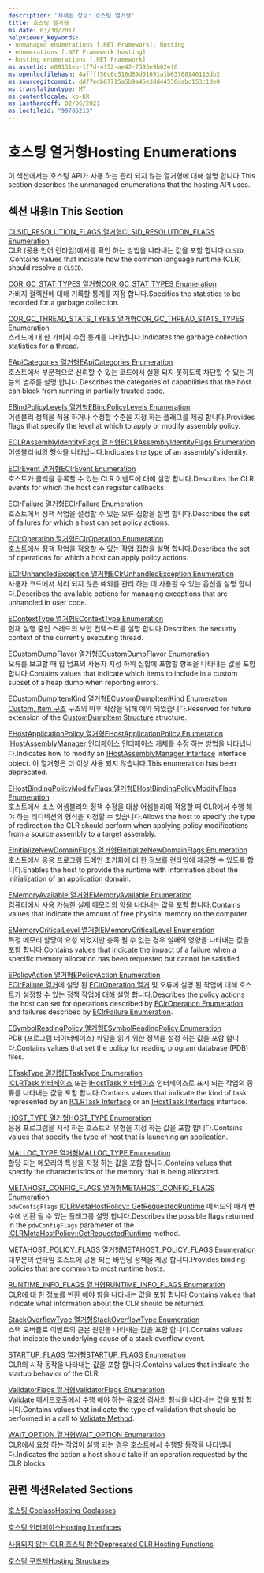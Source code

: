 ```yaml
---
description: '자세한 정보: 호스팅 열거형'
title: 호스팅 열거형
ms.date: 03/30/2017
helpviewer_keywords:
- unmanaged enumerations [.NET Framework], hosting
- enumerations [.NET Framework hosting]
- hosting enumerations [.NET Framework]
ms.assetid: e09131eb-1f7d-4f52-ae42-7393e9b62ef6
ms.openlocfilehash: 4affff56c6c516d89d01691a1b63768146113db2
ms.sourcegitcommit: ddf7edb67715a5b9a45e3dd44536dabc153c1de0
ms.translationtype: MT
ms.contentlocale: ko-KR
ms.lasthandoff: 02/06/2021
ms.locfileid: "99785213"
---
```

# <a name="hosting-enumerations"></a><span data-ttu-id="6ca0f-103">호스팅 열거형</span><span class="sxs-lookup"><span data-stu-id="6ca0f-103">Hosting Enumerations</span></span>

<span data-ttu-id="6ca0f-104">이 섹션에서는 호스팅 API가 사용 하는 관리 되지 않는 열거형에 대해 설명 합니다.</span><span class="sxs-lookup"><span data-stu-id="6ca0f-104">This section describes the unmanaged enumerations that the hosting API uses.</span></span>  
  
## <a name="in-this-section"></a><span data-ttu-id="6ca0f-105">섹션 내용</span><span class="sxs-lookup"><span data-stu-id="6ca0f-105">In This Section</span></span>  

 [<span data-ttu-id="6ca0f-106">CLSID_RESOLUTION_FLAGS 열거형</span><span class="sxs-lookup"><span data-stu-id="6ca0f-106">CLSID_RESOLUTION_FLAGS Enumeration</span></span>](clsid-resolution-flags-enumeration.md)  
 <span data-ttu-id="6ca0f-107">CLR (공용 언어 런타임)에서를 확인 하는 방법을 나타내는 값을 포함 합니다 `CLSID` .</span><span class="sxs-lookup"><span data-stu-id="6ca0f-107">Contains values that indicate how the common language runtime (CLR) should resolve a `CLSID`.</span></span>  
  
 [<span data-ttu-id="6ca0f-108">COR_GC_STAT_TYPES 열거형</span><span class="sxs-lookup"><span data-stu-id="6ca0f-108">COR_GC_STAT_TYPES Enumeration</span></span>](cor-gc-stat-types-enumeration.md)  
 <span data-ttu-id="6ca0f-109">가비지 컬렉션에 대해 기록할 통계를 지정 합니다.</span><span class="sxs-lookup"><span data-stu-id="6ca0f-109">Specifies the statistics to be recorded for a garbage collection.</span></span>  
  
 [<span data-ttu-id="6ca0f-110">COR_GC_THREAD_STATS_TYPES 열거형</span><span class="sxs-lookup"><span data-stu-id="6ca0f-110">COR_GC_THREAD_STATS_TYPES Enumeration</span></span>](cor-gc-thread-stats-types-enumeration.md)  
 <span data-ttu-id="6ca0f-111">스레드에 대 한 가비지 수집 통계를 나타냅니다.</span><span class="sxs-lookup"><span data-stu-id="6ca0f-111">Indicates the garbage collection statistics for a thread.</span></span>  
  
 [<span data-ttu-id="6ca0f-112">EApiCategories 열거형</span><span class="sxs-lookup"><span data-stu-id="6ca0f-112">EApiCategories Enumeration</span></span>](eapicategories-enumeration.md)  
 <span data-ttu-id="6ca0f-113">호스트에서 부분적으로 신뢰할 수 있는 코드에서 실행 되지 못하도록 차단할 수 있는 기능의 범주를 설명 합니다.</span><span class="sxs-lookup"><span data-stu-id="6ca0f-113">Describes the categories of capabilities that the host can block from running in partially trusted code.</span></span>  
  
 [<span data-ttu-id="6ca0f-114">EBindPolicyLevels 열거형</span><span class="sxs-lookup"><span data-stu-id="6ca0f-114">EBindPolicyLevels Enumeration</span></span>](ebindpolicylevels-enumeration.md)  
 <span data-ttu-id="6ca0f-115">어셈블리 정책을 적용 하거나 수정할 수준을 지정 하는 플래그를 제공 합니다.</span><span class="sxs-lookup"><span data-stu-id="6ca0f-115">Provides flags that specify the level at which to apply or modify assembly policy.</span></span>  
  
 [<span data-ttu-id="6ca0f-116">ECLRAssemblyIdentityFlags 열거형</span><span class="sxs-lookup"><span data-stu-id="6ca0f-116">ECLRAssemblyIdentityFlags Enumeration</span></span>](eclrassemblyidentityflags-enumeration.md)  
 <span data-ttu-id="6ca0f-117">어셈블리 id의 형식을 나타냅니다.</span><span class="sxs-lookup"><span data-stu-id="6ca0f-117">Indicates the type of an assembly's identity.</span></span>  
  
 [<span data-ttu-id="6ca0f-118">EClrEvent 열거형</span><span class="sxs-lookup"><span data-stu-id="6ca0f-118">EClrEvent Enumeration</span></span>](eclrevent-enumeration.md)  
 <span data-ttu-id="6ca0f-119">호스트가 콜백을 등록할 수 있는 CLR 이벤트에 대해 설명 합니다.</span><span class="sxs-lookup"><span data-stu-id="6ca0f-119">Describes the CLR events for which the host can register callbacks.</span></span>  
  
 [<span data-ttu-id="6ca0f-120">EClrFailure 열거형</span><span class="sxs-lookup"><span data-stu-id="6ca0f-120">EClrFailure Enumeration</span></span>](eclrfailure-enumeration.md)  
 <span data-ttu-id="6ca0f-121">호스트에서 정책 작업을 설정할 수 있는 오류 집합을 설명 합니다.</span><span class="sxs-lookup"><span data-stu-id="6ca0f-121">Describes the set of failures for which a host can set policy actions.</span></span>  
  
 [<span data-ttu-id="6ca0f-122">EClrOperation 열거형</span><span class="sxs-lookup"><span data-stu-id="6ca0f-122">EClrOperation Enumeration</span></span>](eclroperation-enumeration.md)  
 <span data-ttu-id="6ca0f-123">호스트에서 정책 작업을 적용할 수 있는 작업 집합을 설명 합니다.</span><span class="sxs-lookup"><span data-stu-id="6ca0f-123">Describes the set of operations for which a host can apply policy actions.</span></span>  
  
 [<span data-ttu-id="6ca0f-124">EClrUnhandledException 열거형</span><span class="sxs-lookup"><span data-stu-id="6ca0f-124">EClrUnhandledException Enumeration</span></span>](eclrunhandledexception-enumeration.md)  
 <span data-ttu-id="6ca0f-125">사용자 코드에서 처리 되지 않은 예외를 관리 하는 데 사용할 수 있는 옵션을 설명 합니다.</span><span class="sxs-lookup"><span data-stu-id="6ca0f-125">Describes the available options for managing exceptions that are unhandled in user code.</span></span>  
  
 [<span data-ttu-id="6ca0f-126">EContextType 열거형</span><span class="sxs-lookup"><span data-stu-id="6ca0f-126">EContextType Enumeration</span></span>](econtexttype-enumeration.md)  
 <span data-ttu-id="6ca0f-127">현재 실행 중인 스레드의 보안 컨텍스트를 설명 합니다.</span><span class="sxs-lookup"><span data-stu-id="6ca0f-127">Describes the security context of the currently executing thread.</span></span>  
  
 [<span data-ttu-id="6ca0f-128">ECustomDumpFlavor 열거형</span><span class="sxs-lookup"><span data-stu-id="6ca0f-128">ECustomDumpFlavor Enumeration</span></span>](ecustomdumpflavor-enumeration.md)  
 <span data-ttu-id="6ca0f-129">오류를 보고할 때 힙 덤프의 사용자 지정 하위 집합에 포함할 항목을 나타내는 값을 포함 합니다.</span><span class="sxs-lookup"><span data-stu-id="6ca0f-129">Contains values that indicate which items to include in a custom subset of a heap dump when reporting errors.</span></span>  
  
 [<span data-ttu-id="6ca0f-130">ECustomDumpItemKind 열거형</span><span class="sxs-lookup"><span data-stu-id="6ca0f-130">ECustomDumpItemKind Enumeration</span></span>](ecustomdumpitemkind-enumeration.md)  
 <span data-ttu-id="6ca0f-131">[Custom, Item 구조](customdumpitem-structure.md) 구조의 이후 확장을 위해 예약 되었습니다.</span><span class="sxs-lookup"><span data-stu-id="6ca0f-131">Reserved for future extension of the [CustomDumpItem Structure](customdumpitem-structure.md) structure.</span></span>  
  
 [<span data-ttu-id="6ca0f-132">EHostApplicationPolicy 열거형</span><span class="sxs-lookup"><span data-stu-id="6ca0f-132">EHostApplicationPolicy Enumeration</span></span>](ehostapplicationpolicy-enumeration.md)  
 <span data-ttu-id="6ca0f-133">[IHostAssemblyManager 인터페이스](ihostassemblymanager-interface.md) 인터페이스 개체를 수정 하는 방법을 나타냅니다.</span><span class="sxs-lookup"><span data-stu-id="6ca0f-133">Indicates how to modify an [IHostAssemblyManager Interface](ihostassemblymanager-interface.md) interface object.</span></span> <span data-ttu-id="6ca0f-134">이 열거형은 더 이상 사용 되지 않습니다.</span><span class="sxs-lookup"><span data-stu-id="6ca0f-134">This enumeration has been deprecated.</span></span>  
  
 [<span data-ttu-id="6ca0f-135">EHostBindingPolicyModifyFlags 열거형</span><span class="sxs-lookup"><span data-stu-id="6ca0f-135">EHostBindingPolicyModifyFlags Enumeration</span></span>](ehostbindingpolicymodifyflags-enumeration.md)  
 <span data-ttu-id="6ca0f-136">호스트에서 소스 어셈블리의 정책 수정을 대상 어셈블리에 적용할 때 CLR에서 수행 해야 하는 리디렉션의 형식을 지정할 수 있습니다.</span><span class="sxs-lookup"><span data-stu-id="6ca0f-136">Allows the host to specify the type of redirection the CLR should perform when applying policy modifications from a source assembly to a target assembly.</span></span>  
  
 [<span data-ttu-id="6ca0f-137">EInitializeNewDomainFlags 열거형</span><span class="sxs-lookup"><span data-stu-id="6ca0f-137">EInitializeNewDomainFlags Enumeration</span></span>](einitializenewdomainflags-enumeration.md)  
 <span data-ttu-id="6ca0f-138">호스트에서 응용 프로그램 도메인 초기화에 대 한 정보를 런타임에 제공할 수 있도록 합니다.</span><span class="sxs-lookup"><span data-stu-id="6ca0f-138">Enables the host to provide the runtime with information about the initialization of an application domain.</span></span>  
  
 [<span data-ttu-id="6ca0f-139">EMemoryAvailable 열거형</span><span class="sxs-lookup"><span data-stu-id="6ca0f-139">EMemoryAvailable Enumeration</span></span>](ememoryavailable-enumeration.md)  
 <span data-ttu-id="6ca0f-140">컴퓨터에서 사용 가능한 실제 메모리의 양을 나타내는 값을 포함 합니다.</span><span class="sxs-lookup"><span data-stu-id="6ca0f-140">Contains values that indicate the amount of free physical memory on the computer.</span></span>  
  
 [<span data-ttu-id="6ca0f-141">EMemoryCriticalLevel 열거형</span><span class="sxs-lookup"><span data-stu-id="6ca0f-141">EMemoryCriticalLevel Enumeration</span></span>](ememorycriticallevel-enumeration.md)  
 <span data-ttu-id="6ca0f-142">특정 메모리 할당이 요청 되었지만 충족 될 수 없는 경우 실패의 영향을 나타내는 값을 포함 합니다.</span><span class="sxs-lookup"><span data-stu-id="6ca0f-142">Contains values that indicate the impact of a failure when a specific memory allocation has been requested but cannot be satisfied.</span></span>  
  
 [<span data-ttu-id="6ca0f-143">EPolicyAction 열거형</span><span class="sxs-lookup"><span data-stu-id="6ca0f-143">EPolicyAction Enumeration</span></span>](epolicyaction-enumeration.md)  
 <span data-ttu-id="6ca0f-144">[EClrFailure 열거](eclrfailure-enumeration.md)에 설명 된 [EClrOperation 열거](eclroperation-enumeration.md) 및 오류에 설명 된 작업에 대해 호스트가 설정할 수 있는 정책 작업에 대해 설명 합니다.</span><span class="sxs-lookup"><span data-stu-id="6ca0f-144">Describes the policy actions the host can set for operations described by [EClrOperation Enumeration](eclroperation-enumeration.md) and failures described by [EClrFailure Enumeration](eclrfailure-enumeration.md).</span></span>  
  
 [<span data-ttu-id="6ca0f-145">ESymbolReadingPolicy 열거형</span><span class="sxs-lookup"><span data-stu-id="6ca0f-145">ESymbolReadingPolicy Enumeration</span></span>](esymbolreadingpolicy-enumeration.md)  
 <span data-ttu-id="6ca0f-146">PDB (프로그램 데이터베이스) 파일을 읽기 위한 정책을 설정 하는 값을 포함 합니다.</span><span class="sxs-lookup"><span data-stu-id="6ca0f-146">Contains values that set the policy for reading program database (PDB) files.</span></span>  
  
 [<span data-ttu-id="6ca0f-147">ETaskType 열거형</span><span class="sxs-lookup"><span data-stu-id="6ca0f-147">ETaskType Enumeration</span></span>](etasktype-enumeration.md)  
 <span data-ttu-id="6ca0f-148">[ICLRTask 인터페이스](iclrtask-interface.md) 또는 [IHostTask 인터페이스](ihosttask-interface.md) 인터페이스로 표시 되는 작업의 종류를 나타내는 값을 포함 합니다.</span><span class="sxs-lookup"><span data-stu-id="6ca0f-148">Contains values that indicate the kind of task represented by an [ICLRTask Interface](iclrtask-interface.md) or an [IHostTask Interface](ihosttask-interface.md) interface.</span></span>  
  
 [<span data-ttu-id="6ca0f-149">HOST_TYPE 열거형</span><span class="sxs-lookup"><span data-stu-id="6ca0f-149">HOST_TYPE Enumeration</span></span>](host-type-enumeration.md)  
 <span data-ttu-id="6ca0f-150">응용 프로그램을 시작 하는 호스트의 유형을 지정 하는 값을 포함 합니다.</span><span class="sxs-lookup"><span data-stu-id="6ca0f-150">Contains values that specify the type of host that is launching an application.</span></span>  
  
 [<span data-ttu-id="6ca0f-151">MALLOC_TYPE 열거형</span><span class="sxs-lookup"><span data-stu-id="6ca0f-151">MALLOC_TYPE Enumeration</span></span>](malloc-type-enumeration.md)  
 <span data-ttu-id="6ca0f-152">할당 되는 메모리의 특성을 지정 하는 값을 포함 합니다.</span><span class="sxs-lookup"><span data-stu-id="6ca0f-152">Contains values that specify the characteristics of the memory that is being allocated.</span></span>  
  
 [<span data-ttu-id="6ca0f-153">METAHOST_CONFIG_FLAGS 열거형</span><span class="sxs-lookup"><span data-stu-id="6ca0f-153">METAHOST_CONFIG_FLAGS Enumeration</span></span>](metahost-config-flags-enumeration.md)  
 <span data-ttu-id="6ca0f-154">`pdwConfigFlags` [ICLRMetaHostPolicy:: GetRequestedRuntime](iclrmetahostpolicy-getrequestedruntime-method.md) 메서드의 매개 변수에 반환 될 수 있는 플래그를 설명 합니다.</span><span class="sxs-lookup"><span data-stu-id="6ca0f-154">Describes the possible flags returned in the `pdwConfigFlags` parameter of the [ICLRMetaHostPolicy::GetRequestedRuntime](iclrmetahostpolicy-getrequestedruntime-method.md) method.</span></span>  
  
 [<span data-ttu-id="6ca0f-155">METAHOST_POLICY_FLAGS 열거형</span><span class="sxs-lookup"><span data-stu-id="6ca0f-155">METAHOST_POLICY_FLAGS Enumeration</span></span>](metahost-policy-flags-enumeration.md)  
 <span data-ttu-id="6ca0f-156">대부분의 런타임 호스트에 공통 되는 바인딩 정책을 제공 합니다.</span><span class="sxs-lookup"><span data-stu-id="6ca0f-156">Provides binding policies that are common to most runtime hosts.</span></span>  
  
 [<span data-ttu-id="6ca0f-157">RUNTIME_INFO_FLAGS 열거형</span><span class="sxs-lookup"><span data-stu-id="6ca0f-157">RUNTIME_INFO_FLAGS Enumeration</span></span>](runtime-info-flags-enumeration.md)  
 <span data-ttu-id="6ca0f-158">CLR에 대 한 정보를 반환 해야 함을 나타내는 값을 포함 합니다.</span><span class="sxs-lookup"><span data-stu-id="6ca0f-158">Contains values that indicate what information about the CLR should be returned.</span></span>  
  
 [<span data-ttu-id="6ca0f-159">StackOverflowType 열거형</span><span class="sxs-lookup"><span data-stu-id="6ca0f-159">StackOverflowType Enumeration</span></span>](stackoverflowtype-enumeration.md)  
 <span data-ttu-id="6ca0f-160">스택 오버플로 이벤트의 근본 원인을 나타내는 값을 포함 합니다.</span><span class="sxs-lookup"><span data-stu-id="6ca0f-160">Contains values that indicate the underlying cause of a stack overflow event.</span></span>  
  
 [<span data-ttu-id="6ca0f-161">STARTUP_FLAGS 열거형</span><span class="sxs-lookup"><span data-stu-id="6ca0f-161">STARTUP_FLAGS Enumeration</span></span>](startup-flags-enumeration.md)  
 <span data-ttu-id="6ca0f-162">CLR의 시작 동작을 나타내는 값을 포함 합니다.</span><span class="sxs-lookup"><span data-stu-id="6ca0f-162">Contains values that indicate the startup behavior of the CLR.</span></span>  
  
 [<span data-ttu-id="6ca0f-163">ValidatorFlags 열거형</span><span class="sxs-lookup"><span data-stu-id="6ca0f-163">ValidatorFlags Enumeration</span></span>](validatorflags-enumeration.md)  
 <span data-ttu-id="6ca0f-164">[Validate 메서드](iclrvalidator-validate-method.md)호출에서 수행 해야 하는 유효성 검사의 형식을 나타내는 값을 포함 합니다.</span><span class="sxs-lookup"><span data-stu-id="6ca0f-164">Contains values that indicate the type of validation that should be performed in a call to [Validate Method](iclrvalidator-validate-method.md).</span></span>  
  
 [<span data-ttu-id="6ca0f-165">WAIT_OPTION 열거형</span><span class="sxs-lookup"><span data-stu-id="6ca0f-165">WAIT_OPTION Enumeration</span></span>](wait-option-enumeration.md)  
 <span data-ttu-id="6ca0f-166">CLR에서 요청 하는 작업이 실행 되는 경우 호스트에서 수행할 동작을 나타냅니다.</span><span class="sxs-lookup"><span data-stu-id="6ca0f-166">Indicates the action a host should take if an operation requested by the CLR blocks.</span></span>  
  
## <a name="related-sections"></a><span data-ttu-id="6ca0f-167">관련 섹션</span><span class="sxs-lookup"><span data-stu-id="6ca0f-167">Related Sections</span></span>  

 [<span data-ttu-id="6ca0f-168">호스팅 Coclass</span><span class="sxs-lookup"><span data-stu-id="6ca0f-168">Hosting Coclasses</span></span>](hosting-coclasses.md)  
  
 [<span data-ttu-id="6ca0f-169">호스팅 인터페이스</span><span class="sxs-lookup"><span data-stu-id="6ca0f-169">Hosting Interfaces</span></span>](hosting-interfaces.md)  
  
 [<span data-ttu-id="6ca0f-170">사용되지 않는 CLR 호스팅 함수</span><span class="sxs-lookup"><span data-stu-id="6ca0f-170">Deprecated CLR Hosting Functions</span></span>](deprecated-clr-hosting-functions.md)  
  
 [<span data-ttu-id="6ca0f-171">호스팅 구조체</span><span class="sxs-lookup"><span data-stu-id="6ca0f-171">Hosting Structures</span></span>](hosting-structures.md)
